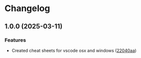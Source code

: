 # Changelog

## 1.0.0 (2025-03-11)


### Features

* Created cheat sheets for vscode osx and windows ([22040aa](https://github.com/mrako/copilot-cheatsheet/commit/22040aad3a1c5dedd1945f8a2f5d02bc31479c4c))
